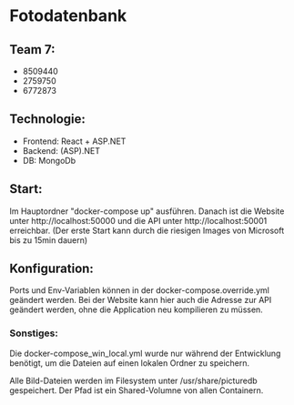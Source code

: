 # Fotodatenbank

## Team 7:
- 8509440
- 2759750
- 6772873

## Technologie:
- Frontend: React + ASP.NET
- Backend: (ASP).NET
- DB: MongoDb
  
## Start:
Im Hauptordner "docker-compose up" ausführen.
Danach ist die Website unter http://localhost:50000 und die API unter http://localhost:50001 erreichbar.
(Der erste Start kann durch die riesigen Images von Microsoft bis zu 15min dauern)

## Konfiguration:
Ports und Env-Variablen können in der docker-compose.override.yml geändert werden.
Bei der Website kann hier auch die Adresse zur API geändert werden, ohne die Application neu kompilieren zu müssen.

### Sonstiges:
Die docker-compose_win_local.yml wurde nur während der Entwicklung benötigt, um die Dateien auf einen lokalen Ordner zu speichern.

Alle Bild-Dateien werden im Filesystem unter /usr/share/picturedb gespeichert. Der Pfad ist ein Shared-Volumne von allen Containern.